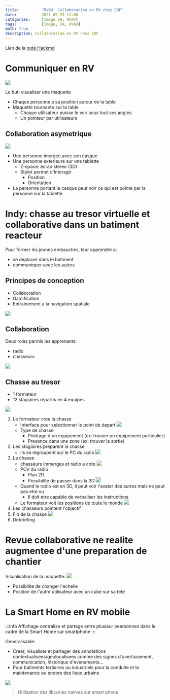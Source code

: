 ```yaml
---
title:          "RVAU: Collaboration en RV chez EDF"
date:           2021-09-29 11:00
categories:     [Image S9, RVAU]
tags:           [Image, S9, RVAU]
math: true
description: Collaboration en RV chez EDF
---
```


Lien de la [note Hackmd](https://hackmd.io/@lemasymasa/H1LAUibEK)

# Communiquer en RV

![](https://i.imgur.com/wlhfXLP.jpg)

Le but: visualiser une maquette
- Chaque personne a sa position autour de la table
- Maquette tournante sur la table
    - Chaque utilisateur puisse le voir sous tout ses angles
    - Un pointeur par utilisateurs 

## Collaboration asymetrique

![](https://i.imgur.com/b3RENNl.jpg)

- Une personne imergee avec son casque
- Une personne exterieure sur une tablette
    - Z-space: ecran stereo (3D)
    - Stylet permet d'interagir
        - Position
        - Orientation
- La personne portant le casque peut voir ce qui est pointe par la personne sur la tablette

# Indy: chasse au tresor virtuelle et collaborative dans un batiment reacteur

Pour former les jeunes embauches, leur apprendre a:
- se deplacer dans le batiment
- communiquer avec les autres

## Principes de conception

- Collaboration
- Gamification
- Entrainement a la navigation spatiale

![](https://i.imgur.com/2sTT5eF.png)

## Collaboration

Deux roles parmis les apprenants:
- radio
- chasseurs

![](https://i.imgur.com/a382Nrg.png)

## Chasse au tresor

- 1 formateur
- 12 stagiaires repartis en 4 equipes

![](https://i.imgur.com/poOVMu0.png)

1. Le formateur cree la chasse
    - Interface pour selectionner le point de depart ![](https://i.imgur.com/CU3WyIV.png)
    - Type de chasse
        - Pointage d'un equipement (ex: trouver un equipement particulier)
        - Presence dans une zone (ex: trouver la sortie)
2. Les stagiaires preparent la chasse
    - Ils se regroupent sur le PC du radio ![](https://i.imgur.com/aOQRNng.png)
3. La chasse
    - chasseurs immerges et radio a cote ![](https://i.imgur.com/4dLy97v.png)
    - POV du radio
        - Plan 2D
        - Possibilite de passer dans la 3D ![](https://i.imgur.com/ZgIowsk.png)
    - Quand le radio est en 3D, il peut voir l'avatar des autres mais ne peut pas etre vu
        - Il doit etre capable de verbaliser les instructions
    - Le formateur voit les positions de toute le monde ![](https://i.imgur.com/SvJYbzk.png)
4. Les chasseurs pointent l'objectif
5. Fin de la chasse ![](https://i.imgur.com/UZVoRFa.png)
6. Debriefing

# Revue collaborative ne realite augmentee d'une preparation de chantier

Visualisation de la maquette:
![](https://i.imgur.com/dVGHLs6.jpg)
- Possibilite de changer l'echelle
- Position de l'autre utilisateur avec un cube sur sa tete

# La Smart Home en RV mobile

:::info
Affichage centralise et partage entre plusieur peersonnes dans le cadre de la Smart Home sur smartphone
:::

Generalisable:
- Creer, visualiser et partager des annotations contextualisees/geolocalisees comme des signes d'avertissement, communication, historique d'evenements...
- Pour batiments tertiaires ou industriels pour la conduite et la maintenance ou encore des lieux urbains

![](https://i.imgur.com/xDC2nBU.png)

> Utilisation des librairies natives sur smart phone